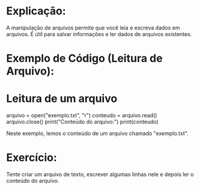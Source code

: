 # Explicação:
A manipulação de arquivos permite que você leia e escreva dados em arquivos. 
É útil para salvar informações e ler dados de arquivos existentes.

# Exemplo de Código (Leitura de Arquivo):

# Leitura de um arquivo
arquivo = open("exemplo.txt", "r")
conteudo = arquivo.read()
arquivo.close()
print("Conteúdo do arquivo:")
print(conteudo)

Neste exemplo, lemos o conteúdo de um arquivo chamado "exemplo.txt".

# Exercício:
Tente criar um arquivo de texto, escrever algumas linhas nele e depois ler o conteúdo do arquivo.
